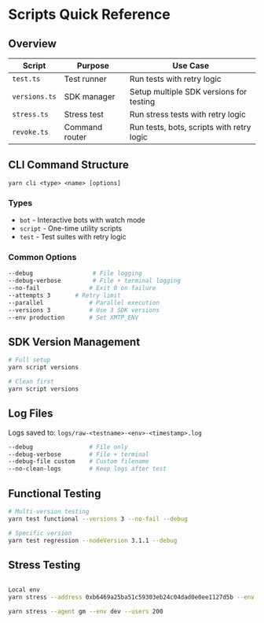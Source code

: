 # Scripts Quick Reference

## Overview

| Script        | Purpose        | Use Case                                  |
| ------------- | -------------- | ----------------------------------------- |
| `test.ts`     | Test runner    | Run tests with retry logic                |
| `versions.ts` | SDK manager    | Setup multiple SDK versions for testing   |
| `stress.ts`   | Stress test    | Run stress tests with retry logic         |
| `revoke.ts`   | Command router | Run tests, bots, scripts with retry logic |

## CLI Command Structure

```
yarn cli <type> <name> [options]
```

### Types

- `bot` - Interactive bots with watch mode
- `script` - One-time utility scripts
- `test` - Test suites with retry logic

### Common Options

```bash
--debug                 # File logging
--debug-verbose         # File + terminal logging
--no-fail              # Exit 0 on failure
--attempts 3       # Retry limit
--parallel             # Parallel execution
--versions 3           # Use 3 SDK versions
--env production       # Set XMTP_ENV
```

## SDK Version Management

```bash
# Full setup
yarn script versions

# Clean first
yarn script versions
```

## Log Files

Logs saved to: `logs/raw-<testname>-<env>-<timestamp>.log`

```bash
--debug                # File only
--debug-verbose        # File + terminal
--debug-file custom    # Custom filename
--no-clean-logs        # Keep logs after test
```

## Functional Testing

```bash
# Multi-version testing
yarn test functional --versions 3 --no-fail --debug

# Specific version
yarn test regression --nodeVersion 3.1.1 --debug
```

## Stress Testing

```bash

Local env
yarn stress --address 0xb6469a25ba51c59303eb24c04dad0e0ee1127d5b --env dev --users 200

yarn stress --agent gm --env dev --users 200
```
